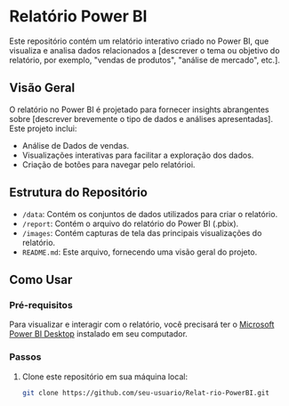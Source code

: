 # Relatório Power BI

Este repositório contém um relatório interativo criado no Power BI, que visualiza e analisa dados relacionados a [descrever o tema ou objetivo do relatório, por exemplo, "vendas de produtos", "análise de mercado", etc.].

## Visão Geral

O relatório no Power BI é projetado para fornecer insights abrangentes sobre [descrever brevemente o tipo de dados e análises apresentadas]. Este projeto inclui:

- Análise de Dados de vendas.
- Visualizações interativas para facilitar a exploração dos dados.
- Criação de botões para navegar pelo relatórioi.

## Estrutura do Repositório

- `/data`: Contém os conjuntos de dados utilizados para criar o relatório.
- `/report`: Contém o arquivo do relatório do Power BI (.pbix).
- `/images`: Contém capturas de tela das principais visualizações do relatório.
- `README.md`: Este arquivo, fornecendo uma visão geral do projeto.

## Como Usar

### Pré-requisitos

Para visualizar e interagir com o relatório, você precisará ter o [Microsoft Power BI Desktop](https://powerbi.microsoft.com/desktop/) instalado em seu computador.

### Passos

1. Clone este repositório em sua máquina local:
   ```bash
   git clone https://github.com/seu-usuario/Relat-rio-PowerBI.git
